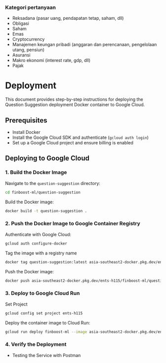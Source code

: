 ### Kategori pertanyaan

- Reksadana (pasar uang, pendapatan tetap, saham, dll)
- Obligasi
- Saham
- Emas
- Cryptocurrency
- Manajemen keungan pribadi (anggaran dan perencanaan, pengelolaan utang, pensiun)
- Asuransi
- Makro ekonomi (interest rate, gdp, dll)
- Pajak

# Deployment

This document provides step-by-step instructions for deploying the Question Suggestion deployment Docker container to Google Cloud.

## Prerequisites

- Install Docker
- Install the Google Cloud SDK and authenticate (`gcloud auth login`)
- Set up a Google Cloud project and ensure billing is enabled

## Deploying to Google Cloud

### 1. Build the Docker Image

Navigate to the `question-suggestion` directory:

```sh
cd finboost-ml/question-suggestion
```

Build the Docker image:

<!-- ```sh
docker build -t gcr.io/[PROJECT-ID]/question-suggestion .
``` -->

```sh
docker build -t question-suggestion .
```

### 2. Push the Docker Image to Google Container Registry

Authenticate with Google Cloud:

```sh
gcloud auth configure-docker
```

<!-- Create repo

```sh
gcloud artifacts repositories create REPOSITORY-ID --repository-format=docker --location=southeast-asia2

``` -->

Tag the image with a registry name

```sh
docker tag question-suggestion:latest asia-southeast2-docker.pkg.dev/ents-h115/finboost-ml/question-suggestion:latest
```

Push the Docker image:

<!-- ```sh
docker push gcr.io/[PROJECT-ID]/question-suggestion
``` -->

```sh
docker push asia-southeast2-docker.pkg.dev/ents-h115/finboost-ml/question-suggestion:latest
```

### 3. Deploy to Google Cloud Run

Set Project

```sh
gcloud config set project ents-h115
```

Deploy the container image to Cloud Run:

```sh
gcloud run deploy finboost-ml --image asia-southeast2-docker.pkg.dev/ents-h115/finboost-ml/question-suggestion:latest --platform managed --region asia-southeast2 --allow-unauthenticated

```

### 4. Verify the Deployment

- Testing the Service with Postman
